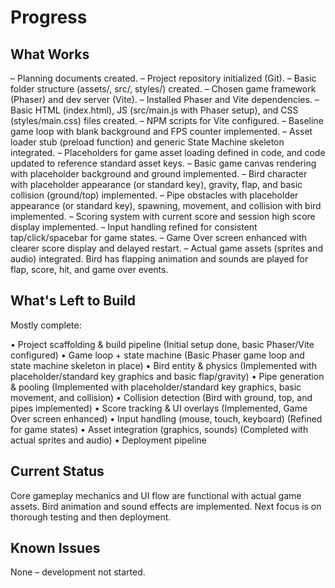 # Progress

## What Works
– Planning documents created.
– Project repository initialized (Git).
– Basic folder structure (assets/, src/, styles/) created.
– Chosen game framework (Phaser) and dev server (Vite).
– Installed Phaser and Vite dependencies.
– Basic HTML (index.html), JS (src/main.js with Phaser setup), and CSS (styles/main.css) files created.
– NPM scripts for Vite configured.
– Baseline game loop with blank background and FPS counter implemented.
– Asset loader stub (preload function) and generic State Machine skeleton integrated.
– Placeholders for game asset loading defined in code, and code updated to reference standard asset keys.
– Basic game canvas rendering with placeholder background and ground implemented.
– Bird character with placeholder appearance (or standard key), gravity, flap, and basic collision (ground/top) implemented.
– Pipe obstacles with placeholder appearance (or standard key), spawning, movement, and collision with bird implemented.
– Scoring system with current score and session high score display implemented.
– Input handling refined for consistent tap/click/spacebar for game states.
– Game Over screen enhanced with clearer score display and delayed restart.
– Actual game assets (sprites and audio) integrated. Bird has flapping animation and sounds are played for flap, score, hit, and game over events.

## What's Left to Build
Mostly complete:

• Project scaffolding & build pipeline (Initial setup done, basic Phaser/Vite configured)
• Game loop + state machine (Basic Phaser game loop and state machine skeleton in place)
• Bird entity & physics (Implemented with placeholder/standard key graphics and basic flap/gravity)
• Pipe generation & pooling (Implemented with placeholder/standard key graphics, basic movement, and collision)
• Collision detection (Bird with ground, top, and pipes implemented)
• Score tracking & UI overlays (Implemented, Game Over screen enhanced)
• Input handling (mouse, touch, keyboard) (Refined for game states)
• Asset integration (graphics, sounds) (Completed with actual sprites and audio)
• Deployment pipeline

## Current Status
Core gameplay mechanics and UI flow are functional with actual game assets. Bird animation and sound effects are implemented. Next focus is on thorough testing and then deployment.

## Known Issues
None – development not started. 